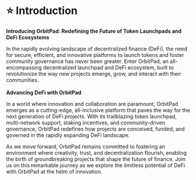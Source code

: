 # ⭐ Introduction

**Introducing OrbitPad: Redefining the Future of Token Launchpads and DeFi Ecosystems**

In the rapidly evolving landscape of decentralized finance (DeFi), the need for secure, efficient, and innovative platforms to launch tokens and foster community governance has never been greater. Enter OrbitPad, an all-encompassing decentralized launchpad and DeFi ecosystem, built to revolutionize the way new projects emerge, grow, and interact with their communities.\
\
**Advancing DeFi with OrbitPad**

In a world where innovation and collaboration are paramount, OrbitPad emerges as a cutting-edge, all-inclusive platform that paves the way for the next generation of DeFi projects. With its trailblazing token launchpad, multi-network support, staking incentives, and community-driven governance, OrbitPad redefines how projects are conceived, funded, and governed in the rapidly expanding DeFi landscape.

As we move forward, OrbitPad remains committed to fostering an environment where creativity, trust, and decentralization flourish, enabling the birth of groundbreaking projects that shape the future of finance. Join us on this remarkable journey as we explore the limitless potential of DeFi with OrbitPad at the helm of innovation.
